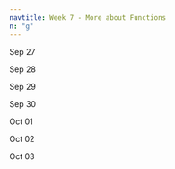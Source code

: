 ```yaml
---
navtitle: Week 7 - More about Functions
n: "g"
---
```


Sep 27

Sep 28

Sep 29

Sep 30

Oct 01

Oct 02

Oct 03

